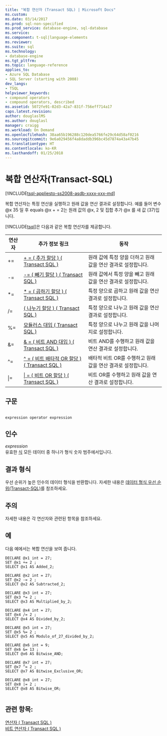 ```yaml
---
title: "복합 연산자 (Transact SQL) | Microsoft Docs"
ms.custom: 
ms.date: 03/14/2017
ms.prod: sql-non-specified
ms.prod_service: database-engine, sql-database
ms.service: 
ms.component: t-sql|language-elements
ms.reviewer: 
ms.suite: sql
ms.technology:
- database-engine
ms.tgt_pltfrm: 
ms.topic: language-reference
applies_to:
- Azure SQL Database
- SQL Server (starting with 2008)
dev_langs:
- TSQL
helpviewer_keywords:
- compound operators
- compound operators, described
ms.assetid: 5072fe91-02d3-42a7-831f-756eff714a17
caps.latest.revision: 
author: douglaslMS
ms.author: douglasl
manager: craigg
ms.workload: On Demand
ms.openlocfilehash: 38aa65b196288c120dea5766fe29c64d58af0216
ms.sourcegitcommit: 9e6a029456f4a8daddb396bc45d7874a43a47b45
ms.translationtype: HT
ms.contentlocale: ko-KR
ms.lasthandoff: 01/25/2018
---
```

# <a name="compound-operators-transact-sql"></a>복합 연산자(Transact-SQL)
[!INCLUDE[tsql-appliesto-ss2008-asdb-xxxx-xxx-md](../../includes/tsql-appliesto-ss2008-asdb-xxxx-xxx-md.md)]

  복합 연산자는 특정 연산을 실행하고 원래 값을 연산 결과로 설정합니다. 예를 들어 변수 @x 35 일 후 equals @x + = 2는 원래 값의 @x, 2 및 집합 추가 @x 를 새 값 (37)입니다.  
  
 [!INCLUDE[tsql](../../includes/tsql-md.md)]은 다음과 같은 복합 연산자를 제공합니다.  
  
|연산자|추가 정보 링크|동작|  
|--------------|------------------------------|------------|  
|+=|[+ = &#40; 추가 할당 &#41; &#40; Transact SQL &#41;](../../t-sql/language-elements/add-equals-transact-sql.md)|원래 값에 특정 양을 더하고 원래 값을 연산 결과로 설정합니다.|  
|-=|[-= &#40; 빼기 할당 &#41; &#40; Transact SQL &#41;](../../t-sql/language-elements/subtract-equals-transact-sql.md)|원래 값에서 특정 양을 빼고 원래 값을 연산 결과로 설정합니다.|  
|*=|[&#42; = &#40; 곱하기 할당 &#41; &#40; Transact SQL &#41;](../../t-sql/language-elements/multiply-equals-transact-sql.md)|특정 양으로 곱하고 원래 값을 연산 결과로 설정합니다.|  
|/=|[&#40; 나누기 할당 &#41; &#40; Transact SQL &#41;](../../t-sql/language-elements/divide-equals-transact-sql.md)|특정 양으로 나누고 원래 값을 연산 결과로 설정합니다.|  
|%=|[모듈러스 대입 &#40; Transact SQL &#41;](../../t-sql/language-elements/modulo-equals-transact-sql.md)|특정 양으로 나누고 원래 값을 나머지로 설정합니다.|  
|&=|[& = &#40; 비트 AND 대입 &#41; &#40; Transact SQL &#41;](../../t-sql/language-elements/bitwise-and-equals-transact-sql.md)|비트 AND를 수행하고 원래 값을 연산 결과로 설정합니다.|  
|^=|[^ = &#40; 비트 배타적 OR 할당 &#41; &#40; Transact SQL &#41;](../../t-sql/language-elements/bitwise-exclusive-or-equals-transact-sql.md)|배타적 비트 OR를 수행하고 원래 값을 연산 결과로 설정합니다.|  
|&#124;=|[&#124; = &#40; 비트 OR 할당 &#41; &#40; Transact SQL &#41;](../../t-sql/language-elements/bitwise-or-equals-transact-sql.md)|비트 OR를 수행하고 원래 값을 연산 결과로 설정합니다.|  
  
## <a name="syntax"></a>구문  
  
```  
  
expression operator expression  
```  
  
## <a name="arguments"></a>인수  
 *expression*  
 유효한 [식](../../t-sql/language-elements/expressions-transact-sql.md) 모든 데이터 중 하나가 형식 숫자 범주에서입니다.  
  
## <a name="result-types"></a>결과 형식  
 우선 순위가 높은 인수의 데이터 형식을 반환합니다. 자세한 내용은 [데이터 형식 우선 순위&#40;Transact-SQL&#41;](../../t-sql/data-types/data-type-precedence-transact-sql.md)를 참조하세요.  
  
## <a name="remarks"></a>주의  
 자세한 내용은 각 연산자와 관련된 항목을 참조하세요.  
  
## <a name="examples"></a>예  
 다음 예에서는 복합 연산을 보여 줍니다.  
  
```  
DECLARE @x1 int = 27;  
SET @x1 += 2 ;  
SELECT @x1 AS Added_2;  
  
DECLARE @x2 int = 27;  
SET @x2 -= 2 ;  
SELECT @x2 AS Subtracted_2;  
  
DECLARE @x3 int = 27;  
SET @x3 *= 2 ;  
SELECT @x3 AS Multiplied_by_2;  
  
DECLARE @x4 int = 27;  
SET @x4 /= 2 ;  
SELECT @x4 AS Divided_by_2;  
  
DECLARE @x5 int = 27;  
SET @x5 %= 2 ;  
SELECT @x5 AS Modulo_of_27_divided_by_2;  
  
DECLARE @x6 int = 9;  
SET @x6 &= 13 ;  
SELECT @x6 AS Bitwise_AND;  
  
DECLARE @x7 int = 27;  
SET @x7 ^= 2 ;  
SELECT @x7 AS Bitwise_Exclusive_OR;  
  
DECLARE @x8 int = 27;  
SET @x8 |= 2 ;  
SELECT @x8 AS Bitwise_OR;  
  
```  
  
## <a name="see-also"></a>관련 항목:  
 [연산자 &#40; Transact SQL &#41;](../../t-sql/language-elements/operators-transact-sql.md)   
 [비트 연산자 &#40; Transact SQL &#41;](../../t-sql/language-elements/bitwise-operators-transact-sql.md)  
  
  
